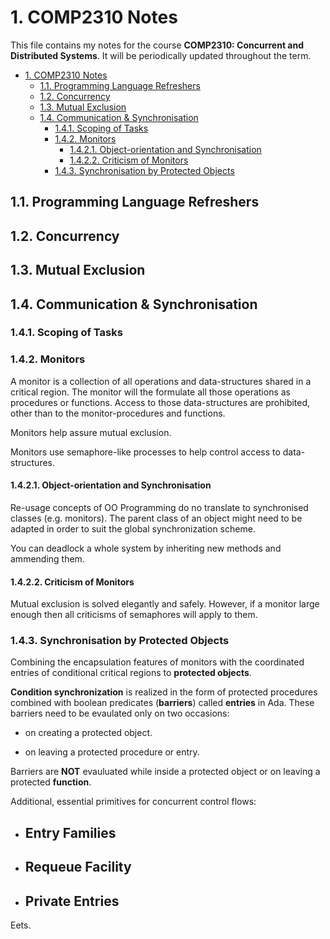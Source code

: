 # 1. COMP2310 Notes

This file contains my notes for the course __COMP2310: Concurrent and Distributed Systems__. It will be periodically updated throughout the term.

- [1. COMP2310 Notes](#1-comp2310-notes)
  - [1.1. Programming Language Refreshers](#11-programming-language-refreshers)
  - [1.2. Concurrency](#12-concurrency)
  - [1.3. Mutual Exclusion](#13-mutual-exclusion)
  - [1.4. Communication & Synchronisation](#14-communication--synchronisation)
    - [1.4.1. Scoping of Tasks](#141-scoping-of-tasks)
    - [1.4.2. Monitors](#142-monitors)
      - [1.4.2.1. Object-orientation and Synchronisation](#1421-object-orientation-and-synchronisation)
      - [1.4.2.2. Criticism of Monitors](#1422-criticism-of-monitors)
    - [1.4.3. Synchronisation by Protected Objects](#143-synchronisation-by-protected-objects)

## 1.1. Programming Language Refreshers

## 1.2. Concurrency

## 1.3. Mutual Exclusion

## 1.4. Communication & Synchronisation

### 1.4.1. Scoping of Tasks

### 1.4.2. Monitors

A monitor is a collection of all operations and data-structures shared in a critical region. The monitor will the formulate all those operations as procedures or functions. Access to those data-structures are prohibited, other than to the monitor-procedures and functions.  

Monitors help assure mutual exclusion.  

Monitors use semaphore-like processes to help control access to data-structures.

#### 1.4.2.1. Object-orientation and Synchronisation

Re-usage concepts of OO Programming do no translate to synchronised classes (e.g. monitors). The parent class of an object might need to be adapted in order to suit the global synchronization scheme.  

You can deadlock a whole system by inheriting new methods and ammending them.  

#### 1.4.2.2. Criticism of Monitors

Mutual exclusion is solved elegantly and safely. However, if a monitor large enough then all criticisms of semaphores will apply to them.

### 1.4.3. Synchronisation by Protected Objects

Combining the encapsulation features of monitors with the coordinated entries of conditional critical regions to __protected objects__.

__Condition synchronization__ is realized in the form of protected procedures combined with boolean predicates (__barriers__) called __entries__ in Ada. These barriers need to be evaulated only on two occasions:

- on creating a protected object.

- on leaving a protected procedure or entry.

Barriers are __NOT__ evauluated while inside a protected object or on leaving a protected __function__.

Additional, essential primitives for concurrent control flows:

- Entry Families
  - 
- Requeue Facility
  -  
- Private Entries
  - 

Eets.
